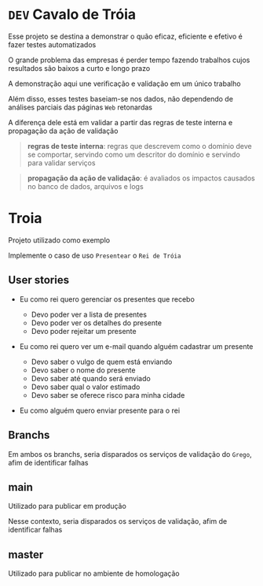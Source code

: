 # `DEV` Cavalo de Tróia

Esse projeto se destina a demonstrar o quão eficaz, eficiente e efetivo é fazer testes automatizados

O grande problema das empresas é perder tempo fazendo trabalhos cujos resultados são baixos a curto e longo prazo

A demonstração aqui une verificação e validação em um único trabalho

Além disso, esses testes baseiam-se nos dados, não dependendo de análises parciais das páginas `Web` retonardas

A diferença dele está em validar a partir das regras de teste interna e propagação da ação de validação

> **regras de teste interna**: regras que descrevem como o domínio deve se comportar, servindo como um descritor do domínio e servindo para validar serviços

> **propagação da ação de validação**: é avaliados os impactos causados no banco de dados, arquivos e logs

# Troia

Projeto utilizado como exemplo

Implemente o caso de uso `Presentear` o `Rei de Tróia`

## User stories

- Eu como rei quero gerenciar os presentes que recebo
    - Devo poder ver a lista de presentes
    - Devo poder ver os detalhes do presente
    - Devo poder rejeitar um presente

- Eu como rei quero ver um e-mail quando alguém cadastrar um presente
  - Devo saber o vulgo de quem está enviando
  - Devo saber o nome do presente
  - Devo saber até quando será enviado
  - Devo saber qual o valor estimado
  - Devo saber se oferece risco para minha cidade

- Eu como alguém quero enviar presente para o rei


## Branchs

Em ambos os branchs, seria disparados os serviços de validação do `Grego`, afim de identificar falhas

## main

Utilizado para publicar em produção

Nesse contexto, seria disparados os serviços de validação, afim de identificar falhas

## master

Utilizado para publicar no ambiente de homologação
